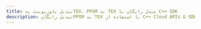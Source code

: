 ---title: تبدیل پاورپوینت بهTEX، PPSM به TEX مبدل رایگان یا C++ SDKdescription: تبدیل رایگانPPSM به TEX با استفاده از C++ Cloud APIs & SDK. همچنین اسناد Microsoft PowerPoint را در Cloud ایجاد، ویرایش و رندر کنید.---